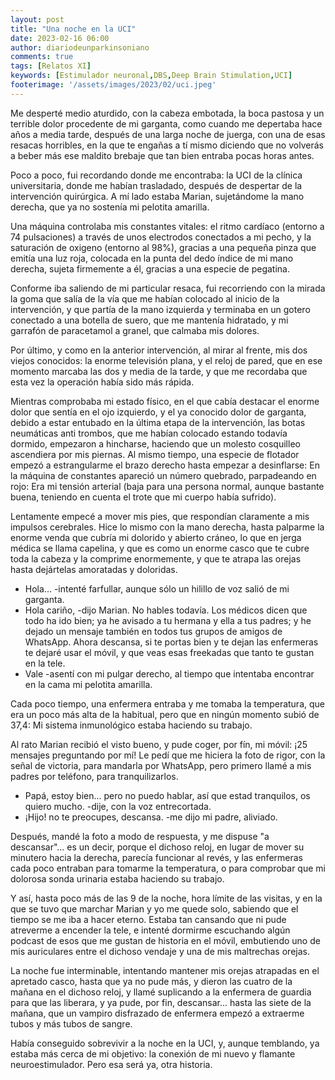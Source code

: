 ```yaml
---
layout: post
title: "Una noche en la UCI"
date: 2023-02-16 06:00
author: diariodeunparkinsoniano
comments: true
tags: [Relatos XI] 
keywords: [Estimulador neuronal,DBS,Deep Brain Stimulation,UCI]
footerimage: '/assets/images/2023/02/uci.jpeg'
---
```

Me desperté medio aturdido, con la cabeza embotada, la boca pastosa y un terrible dolor procedente de mi garganta, como cuando me depertaba hace años a media tarde, después de una larga noche de juerga, con una de esas resacas horribles, en la que te engañas a tí mismo diciendo que no volverás a beber más ese maldito brebaje que tan bien entraba pocas horas antes.

Poco a poco, fui recordando donde me encontraba: la UCI de la clínica universitaria, donde me habían trasladado, después de despertar de la intervención quirúrgica. A mí lado estaba Marian, sujetándome la mano derecha, que ya no sostenía mi pelotita amarilla.

Una máquina controlaba mis constantes vitales: el ritmo cardíaco (entorno a 74 pulsaciones) a través de unos electrodos conectados a mi pecho, y la saturación de oxigeno (entorno al 98%), gracias a una pequeña pinza que emitía una luz roja, colocada en la punta del dedo índice de mi mano derecha, sujeta firmemente a él, gracias a una especie de pegatina.

Conforme iba saliendo de mi particular resaca, fui recorriendo con la mirada la goma que salía de la vía que me habían colocado al inicio de la intervención, y que partía de la mano izquierda y terminaba en un gotero conectado a una botella de suero, que me mantenía hidratado, y mi garrafón de paracetamol a granel, que calmaba mis dolores.

Por último, y como en la anterior intervención, al mirar al frente, mis dos viejos conocidos: la enorme televisión plana, y el reloj de pared, que en ese momento marcaba las dos y media de la tarde, y que me recordaba que esta vez la operación había sido más rápida.

Mientras comprobaba mi estado físico, en el que cabía destacar el enorme dolor que sentía en el ojo izquierdo, y el ya conocido dolor de garganta, debido a estar entubado en la última etapa de la intervención, las botas neumáticas anti trombos, que me habían colocado estando todavía dormido, empezaron a hincharse, haciendo que un molesto cosquilleo ascendiera por mis piernas. Al mismo tiempo, una especie de flotador empezó a estrangularme el brazo derecho hasta empezar a desinflarse: En la máquina de constantes apareció un número quebrado, parpadeando en rojo: Era mi tensión arterial (baja para una persona normal, aunque bastante buena, teniendo en cuenta el trote que mi cuerpo había sufrido).

Lentamente empecé a mover mis pies, que respondían claramente a mis impulsos cerebrales. Hice lo mismo con la mano derecha, hasta palparme la enorme venda que cubría mi dolorido y abierto cráneo, lo que en jerga médica se llama capelina, y que es como un enorme casco que te cubre toda la cabeza y la comprime enormemente, y que te atrapa las orejas hasta dejártelas amoratadas y doloridas.

- Hola... -intenté farfullar, aunque sólo un hilillo de voz salió de mi garganta.
- Hola cariño, -dijo Marian. No hables todavía. Los médicos dicen que todo ha ido bien; ya he avisado a tu hermana y ella a tus padres; y he dejado un mensaje también en todos tus grupos de amigos de WhatsApp. Ahora descansa, si te portas bien y te dejan las enfermeras te dejaré usar el móvil, y que veas esas freekadas que tanto te gustan en la tele.
- Vale -asentí con mi pulgar derecho, al tiempo que intentaba encontrar en la cama mi pelotita amarilla.

Cada poco tiempo, una enfermera entraba y me tomaba la temperatura, que era un poco más alta de la habitual, pero que en ningún momento subió de 37,4: Mi sistema inmunológico estaba haciendo su trabajo.

Al rato Marian recibió el visto bueno, y pude coger, por fín, mi móvil: ¡25 mensajes preguntando por mí!
Le pedí que me hiciera la foto de rigor, con la señal de victoria, para mandarla por WhatsApp, pero primero llamé a mis padres por teléfono, para tranquilizarlos.

- Papá, estoy bien... pero no puedo hablar, así que estad tranquilos, os quiero mucho. -dije, con la voz entrecortada.
- ¡Hijo! no te preocupes, descansa. -me dijo mi padre, aliviado.

Después, mandé la foto a modo de respuesta, y me dispuse "a descansar"... es un decir, porque  el dichoso reloj, en lugar de mover su minutero hacia la derecha, parecía funcionar al revés, y las enfermeras cada poco entraban para tomarme la temperatura, o para comprobar que mi dolorosa sonda urinaria estaba haciendo su trabajo.

Y así, hasta poco más de las 9 de la noche, hora límite de las visitas, y en la que se tuvo que marchar Marian y yo me quede solo, sabiendo que el tiempo se me iba a hacer eterno. Estaba tan cansando que ni pude atreverme a encender la tele, e intenté dormirme escuchando algún podcast de esos que me gustan de historia en el móvil, embutiendo uno de mis auriculares entre el dichoso vendaje y una de mis maltrechas orejas.

La noche fue interminable, intentando mantener mis orejas atrapadas en el apretado casco, hasta que ya no pude más, y dieron las cuatro de la mañana en el dichoso reloj, y llamé suplicando a la enfermera de guardia para que las liberara, y ya pude, por fin, descansar... hasta las siete de la mañana, que un vampiro disfrazado de enfermera empezó a extraerme tubos y más tubos de sangre.

Había conseguido sobrevivir a la noche en la UCI, y, aunque temblando, ya estaba más cerca de mi objetivo: la conexión de mi nuevo y flamante neuroestimulador. 
Pero esa será ya, otra historia.















